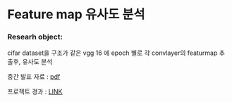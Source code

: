 # Feature map 유사도 분석

### Researh object:

cifar dataset을 구조가 같은 vgg 16 에 epoch 별로 각 convlayer의 featurmap 추출후, 유사도 분석

중간 발표 자료 : [pdf](https://drive.google.com/file/d/1rLzx5ajpL8565FoQKnTeG7IQVRJCzzMN/view?usp=sharing)

프로젝트 경과 : [LINK](https://gaussian-goodman.tistory.com/74)

